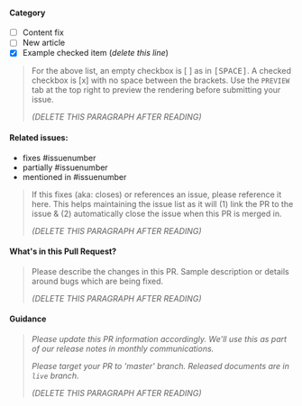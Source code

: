 #### Category
- [ ] Content fix
- [ ] New article
- [x] Example checked item (*delete this line*)

> For the above list, an empty checkbox is [ ] as in <kbd>[</kbd><kbd>SPACE</kbd><kbd>]</kbd>. A checked checkbox is [x] with no space between the brackets. Use the `PREVIEW` tab at the top right to preview the rendering before submitting your issue.
> 
> _(DELETE THIS PARAGRAPH AFTER READING)_

#### Related issues:
- fixes #issuenumber
- partially #issuenumber
- mentioned in #issuenumber

> If this fixes (aka: closes) or references an issue, please reference it here. This helps maintaining the issue list as it will (1) link the PR to the issue & (2) automatically close the issue when this PR is merged in.
> 
> _(DELETE THIS PARAGRAPH AFTER READING)_

#### What's in this Pull Request?

> Please describe the changes in this PR. Sample description or details around bugs which are being fixed.
> 
> _(DELETE THIS PARAGRAPH AFTER READING)_

#### Guidance

> *Please update this PR information accordingly. We'll use this as part of our release notes in monthly communications.*
> 
> *Please target your PR to 'master' branch. Released documents are in `live` branch.*
> 
> _(DELETE THIS PARAGRAPH AFTER READING)_
